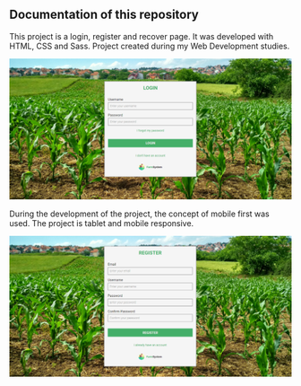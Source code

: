 ## Documentation of this repository

This project is a login, register and recover page. It was developed with HTML, CSS and Sass. Project created during my Web Development studies.


<img src="/img/readme-image-1.png">

During the development of the project, the concept of mobile first was used. The project is tablet and mobile responsive.


<img src="/img/readme-image-2.png">

